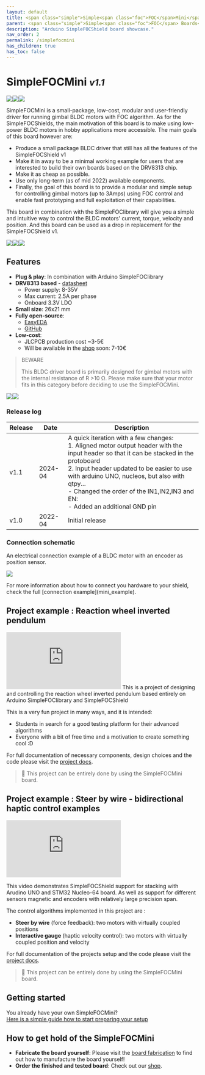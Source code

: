 ```yaml
---
layout: default
title: <span class="simple">Simple<span class="foc">FOC</span>Mini</span>
parent: <span class="simple">Simple<span class="foc">FOC</span> Boards</span>
description: "Arduino SimpleFOCShield board showcase."
nav_order: 2
permalink: /simplefocmini
has_children: true
has_toc: false
---
```



# <span class="simple">Simple<span class="foc">FOC</span>Mini</span>  <small><i>v1.1</i></small>

<img src="https://raw.githubusercontent.com/simplefoc/SimpleFOCMini/main/images/side.png" class="width20"/><img src="https://raw.githubusercontent.com/simplefoc/SimpleFOCMini/main/images/top.png" class="width20"/><img src="https://raw.githubusercontent.com/simplefoc/SimpleFOCMini/main/images/bottom.png" class="width20"/>

<span class="simple">Simple<span class="foc">FOC</span>Mini</span> is a small-package, low-cost, modular and user-friendly driver for running gimbal BLDC motors with FOC algorithm. As for the <span class="simple">Simple<span class="foc">FOC</span>Shields</span>, the main motivation of this board is to make using low-power BLDC motors in hobby applications more accessible.
The main goals of this board however are:

- Produce a small package BLDC driver that still has all the features of the <span class="simple">Simple<span class="foc">FOC</span>Shield </span>v1
- Make it in away to be a minimal working example for users that are interested to build their own boards based on the DRV8313 chip.
- Make it as cheap as possible.
- Use only long-term (as of mid 2022) available components.
- Finally, the goal of this board is to provide a modular and simple setup for controlling gimbal motors (up to 3Amps) using FOC control and enable fast prototyping and full exploitation of their capabilities.

This board in combination with the <span class="simple">Simple<span class="foc">FOC</span>library</span> will give you a simple and intuitive way to control the BLDC motors' current, torque, velocity and position. And this board can be used as a drop in replacement for the <span class="simple">Simple<span class="foc">FOC</span>Shield</span> v1.



<img  src="https://simplefoc.com/assets/img/mini.jpg"  class="width20"/><img  src="https://simplefoc.com/assets/img/mini_front.jpg"  class="width20"/><img  src="https://simplefoc.com/assets/img/mini_back.jpg"  class="width20"/>


## Features
- **Plug & play**: In combination with Arduino <span class="simple">Simple<span class="foc">FOC</span>library</span>
- **DRV8313 based** - [datasheet](https://www.ti.com/lit/ds/symlink/drv8313.pdf?ts=1650461862269&ref_url=https%253A%252F%252Fwww.google.com%252F)
  - Power supply: 8-35V
  - Max current: 2.5A per phase
  - Onboard 3.3V LDO
- **Small size**: 26x21 mm
- **Fully open-source**:
  - [EasyEDA](https://easyeda.com/the.skuric/simplefocmini)
  - [GitHub](https://github.com/simplefoc/SimpleFOCMini) 
- **Low-cost**: 
   - JLCPCB production cost ~3-5€
   - Will be available in the [shop](https://www.simplefoc.com/shop) soon: 7-10€ 



<blockquote class="warning"> 
<p class="heading">BEWARE</p>
This BLDC driver board is primarily designed for gimbal motors with the internal resistance of R >10 Ω. Please make sure that your motor fits in this category before deciding to use the <span class="simple">Simple<span class="foc">FOC</span>Mini</span>.
</blockquote>

<img src="https://simplefoc.com/assets/img/shield_vs_mini.jpg" class="img300"><img src="https://user-images.githubusercontent.com/36178713/164240473-5abd7453-9d38-4f25-9195-378c39180054.jpg" class="img300">

### Release log

Release | Date | Description
--- | --- | ---
v1.1 | 2024-04 | A quick iteration with a few changes:<br> 1. Aligned motor output header with the input header so that it can be stacked in the protoboard<br>2. Input header updated to be easier to use with arduino UNO, nucleos, but also with qtpy...<br> - Changed the order of the IN1,IN2,IN3 and EN:<br> - Added an additional GND pin <br>
v1.0 | 2022-04 | Initial release

### Connection schematic
An electrical connection example of a BLDC motor with an encoder as position sensor. 
<p><img src="extras/Images/connection_mini.jpg" class="width60"></p>
For more information about how to connect you hardware to your shield, check the full [connection example](mini_example).

## Project example : Reaction wheel inverted pendulum
<iframe class="youtube"  src="https://www.youtube.com/embed/Ih-izQyXJCI" frameborder="0" allow="accelerometer; autoplay; encrypted-media; gyroscope; picture-in-picture" allowfullscreen></iframe>
This is a project of designing and controlling the reaction wheel inverted pendulum based entirely on Arduino <span class="simple">Simple<span class="foc">FOC</span>library</span> and <span class="simple">Simple<span class="foc">FOC</span>Shield</span>

This is a very fun project in many ways, and it is intended:
- Students in search for a good testing platform for their advanced algorithms
- Everyone with a bit of free time and a motivation to create something cool :D

For full documentation of necessary components, design choices and the code please visit the [project docs](simplefoc_pendulum).

<blockquote class="info"> <p class="heading">📢 
This project can be entirely done by using the  <span class="simple">Simple<span class="foc">FOC</span>Mini</span> board. </p>
</blockquote>

## Project example : Steer by wire - bidirectional haptic control examples 
<iframe class="youtube" src="https://www.youtube.com/embed/xTlv1rPEqv4" frameborder="0" allow="accelerometer; autoplay; encrypted-media; gyroscope; picture-in-picture" allowfullscreen></iframe>

This video demonstrates <span class="simple">Simple<span class="foc">FOC</span>Shield</span> support for stacking with Arudino UNO and STM32 Nucleo-64 board. As well as support for different sensors magnetic and encoders with relatively large precision span.

The control algorithms implemented in this project are :
- **Steer by wire** (force feedback): two motors with virtually coupled positions
- **Interactive gauge** (haptic velocity control): two motors with virtually coupled position and velocity


For full documentation of the projects setup and the code please visit the [project docs](haptics_examples).

<blockquote class="info"> <p class="heading">📢 
This project can be entirely done by using the  <span class="simple">Simple<span class="foc">FOC</span>Mini</span> board. </p>
</blockquote>

## Getting started

You already have your own <span class="simple">Simple<span class="foc">FOC</span>Mini</span>? <br>
[Here is a simple guide how to start preparing your setup](mini_getting_started)



## How to get hold of the <span class="simple">Simple<span class="foc">FOC</span>Mini</span> 
- **Fabricate the board yourself**:  Please visit the [board fabrication](mini_fabrication) to find out how to manufacture the board yourself!<br>
- **Order the finished and tested board**:  Check out our [shop](https://simplefoc.com/shop).

